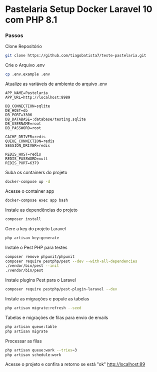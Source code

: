 
# Pastelaria Setup Docker Laravel 10 com PHP 8.1

### Passos
Clone Repositório
```sh
git clone https://github.com/tiagobatista7/teste-pastelaria.git
```
Crie o Arquivo .env
```sh
cp .env.example .env
```

Atualize as variáveis de ambiente do arquivo .env
```dosini
APP_NAME=Pastelaria
APP_URL=http://localhost:8989

DB_CONNECTION=sqlite
DB_HOST=db
DB_PORT=3306
DB_DATABASE=:database/testing.sqlite
DB_USERNAME=root
DB_PASSWORD=root

CACHE_DRIVER=redis
QUEUE_CONNECTION=redis
SESSION_DRIVER=redis

REDIS_HOST=redis
REDIS_PASSWORD=null
REDIS_PORT=6379
```

Suba os containers do projeto
```sh
docker-compose up -d
```

Acesse o container app
```sh
docker-compose exec app bash
```

Instale as dependências do projeto
```sh
composer install
```

Gere a key do projeto Laravel
```sh
php artisan key:generate
```

Instale o Pest PHP para testes
```sh
composer remove phpunit/phpunit
composer require pestphp/pest --dev --with-all-dependencies
./vendor/bin/pest --init
./vendor/bin/pest
```

Instale plugins Pest para o Laravel
```sh
composer require pestphp/pest-plugin-laravel --dev
```


Instale as migrações e popule as tabelas
```sh
php artisan migrate:refresh --seed
```

Tabelas e migrações de filas para envio de emails
```sh
php artisan queue:table
php artisan migrate
```

Processar as filas
```sh
php artisan queue:work --tries=3
php artisan schedule:work
```


Acesse o projeto e confira a retorno se está "ok"
[http://localhost:89](http://localhost:89)


